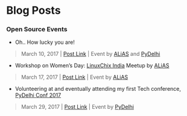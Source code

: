 # Blog Posts

### Open Source Events

* Oh.. How lucky you are!
> March 10, 2017 | [Post Link](https://wp.me/p8JFpT-1K) | Event by [ALiAS](http://asetlias.in) and [PyDelhi](https://pydelhi.org/)

* Workshop on Women’s Day: [LinuxChix India](http://india.linuxchix.org/) Meetup by [ALiAS](http://asetlias.in "ALiAS Tech club")
> March 17, 2017 | [Post Link](https://wp.me/p8JFpT-d) | Event by [ALiAS](http://asetlias.in) 

* Volunteering at and eventually attending my first Tech conference, [PyDelhi Conf 2017](https://conference.pydelhi.org)
> March 29, 2017 | [Post Link](https://wp.me/p8JFpT-1H) | Event by [PyDelhi](https://pydelhi.org/)


